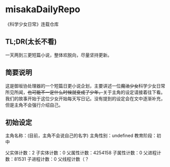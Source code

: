 # misakaDailyRepo
《科学少女日常》连载仓库

## TL;DR(太长不看)
一天两到三更短篇小说，整体欢脱向，尽量坚持更新。

## 简要说明
这是御坂协处理器的一个短篇日更小说企划，主要讲述一位~~魔法少女~~科学少女日常所见所闻，~~也可能不一定什么时候就变成了少年，~~关于主角的设定请接着往下看。
我们的故事开始于这位少女开始每天写日记。没有提到的设定会在文中逐渐补充，但是主角不会强行介绍自己。

## 初始设定
主角名称：(目前，主角不会说自己的名字)
主角性别：undefined
教育阶段：初中




父实体计数：2
子实体计数：0
父属性计数：4254158
子属性计数：0
父进程计数：81531
子进程计数：0
父线程计数（？